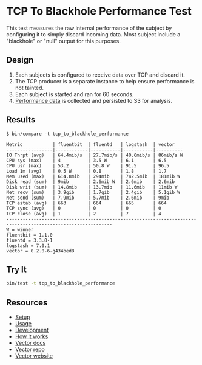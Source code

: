 # TCP To Blackhole Performance Test

This test measures the raw internal performance of the subject by configuring it to
simply discard incoming data. Most subject include a "blackhole" or "null" output
for this purposes.

## Design

1. Each subjects is configured to receive data over TCP and discard it.
2. The TCP producer is a separate instance to help ensure performance is not tainted.
3. Each subject is started and ran for 60 seconds.
4. [Performance data][performance_data] is collected and persisted to S3 for analysis.

## Results

```
$ bin/compare -t tcp_to_blackhole_performance

Metric           | fluentbit  | fluentd   | logstash  | vector   
-----------------|------------|-----------|-----------|----------
IO Thrpt (avg)   | 64.4mib/s  | 27.7mib/s | 40.6mib/s | 86mib/s W
CPU sys (max)    | 4          | 3.5 W     | 6.1       | 6.5      
CPU usr (max)    | 53.2       | 50.8 W    | 91.5      | 96.5     
Load 1m (avg)    | 0.5 W      | 0.8       | 1.8       | 1.7      
Mem used (max)   | 614.8mib   | 294mib    | 742.5mib  | 181mib W 
Disk read (sum)  | 9mib       | 2.6mib W  | 2.6mib    | 2.6mib   
Disk writ (sum)  | 14.8mib    | 13.7mib   | 11.6mib   | 11mib W  
Net recv (sum)   | 3.9gib     | 1.7gib    | 2.4gib    | 5.1gib W 
Net send (sum)   | 7.9mib     | 5.7mib    | 2.6mib    | 9mib     
TCP estab (avg)  | 663        | 664       | 665       | 664      
TCP sync (avg)   | 0          | 0         | 0         | 0        
TCP close (avg)  | 1          | 2         | 7         | 4        
-------------------------------------------------------------------------------------------------------------
W = winner
fluentbit = 1.1.0
fluentd = 3.3.0-1
logstash = 7.0.1
vector = 0.2.0-6-g434bed8
```

## Try It

```bash
bin/test -t tcp_to_blackhole_performance
```

## Resources

* [Setup][setup]
* [Usage][usage]
* [Development][development]
* [How it works][how_it_works]
* [Vector docs][docs]
* [Vector repo][repo]
* [Vector website][website]


[development]: /README.md#development
[docs]: https://docs.vectorproject.io
[how_it_works]: /README.md#how-it-works
[performance_data]: /README.md#performance-data
[repo]: https://github.com/timberio/vector
[setup]: /README.md#setup
[usage]: /README.md#usage
[website]: https://vectorproject.io
